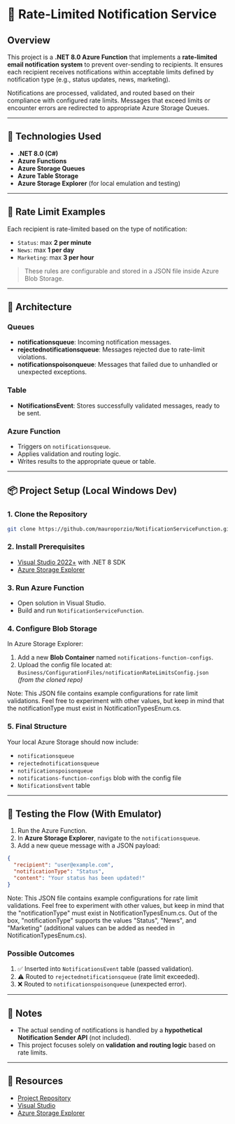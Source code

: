# 📧 Rate-Limited Notification Service

## Overview

This project is a **.NET 8.0 Azure Function** that implements a **rate-limited email notification system** to prevent over-sending to recipients. It ensures each recipient receives notifications within acceptable limits defined by notification type (e.g., status updates, news, marketing).

Notifications are processed, validated, and routed based on their compliance with configured rate limits. Messages that exceed limits or encounter errors are redirected to appropriate Azure Storage Queues.

---

## 🔧 Technologies Used

- **.NET 8.0 (C#)**
- **Azure Functions**
- **Azure Storage Queues**
- **Azure Table Storage**
- **Azure Storage Explorer** (for local emulation and testing)

---

## 🚦 Rate Limit Examples

Each recipient is rate-limited based on the type of notification:

- `Status`: max **2 per minute**
- `News`: max **1 per day**
- `Marketing`: max **3 per hour**

> These rules are configurable and stored in a JSON file inside Azure Blob Storage.

---

## 📂 Architecture

### Queues

- **notificationsqueue**: Incoming notification messages.
- **rejectednotificationsqueue**: Messages rejected due to rate-limit violations.
- **notificationspoisonqueue**: Messages that failed due to unhandled or unexpected exceptions.

### Table

- **NotificationsEvent**: Stores successfully validated messages, ready to be sent.

### Azure Function

- Triggers on `notificationsqueue`.
- Applies validation and routing logic.
- Writes results to the appropriate queue or table.

---

## 📦 Project Setup (Local Windows Dev)

### 1. Clone the Repository

```bash
git clone https://github.com/mauroporzio/NotificationServiceFunction.git
```

### 2. Install Prerequisites

- [Visual Studio 2022+](https://visualstudio.microsoft.com) with .NET 8 SDK
- [Azure Storage Explorer](https://azure.microsoft.com/es-es/products/storage/storage-explorer)

### 3. Run Azure Function

- Open solution in Visual Studio.
- Build and run `NotificationServiceFunction`.

### 4. Configure Blob Storage

In Azure Storage Explorer:

1. Add a new **Blob Container** named `notifications-function-configs`.
2. Upload the config file located at:  
   `Business/ConfigurationFiles/notificationRateLimitsConfig.json`  
   *(from the cloned repo)*

Note: This JSON file contains example configurations for rate limit validations. Feel free to experiment with other values, but keep in mind that the notificationType must exist in NotificationTypesEnum.cs.

### 5. Final Structure

Your local Azure Storage should now include:

- `notificationsqueue`
- `rejectednotificationsqueue`
- `notificationspoisonqueue`
- `notifications-function-configs` blob with the config file
- `NotificationsEvent` table

---

## 🧪 Testing the Flow (With Emulator)

1. Run the Azure Function.
2. In **Azure Storage Explorer**, navigate to the `notificationsqueue`.
3. Add a new queue message with a JSON payload:

```json
{
  "recipient": "user@example.com",
  "notificationType": "Status",
  "content": "Your status has been updated!"
}
```
Note: This JSON file contains example configurations for rate limit validations. Feel free to experiment with other values, but keep in mind that the "notificationType" must exist in NotificationTypesEnum.cs. Out of the box, "notificationType" supports the values "Status", "News", and "Marketing" (additional values can be added as needed in NotificationTypesEnum.cs).

### Possible Outcomes

1. ✅ Inserted into `NotificationsEvent` table (passed validation).
2. ⚠️ Routed to `rejectednotificationsqueue` (rate limit exceeded).
3. ❌ Routed to `notificationspoisonqueue` (unexpected error).

---

## 🧠 Notes

- The actual sending of notifications is handled by a **hypothetical Notification Sender API** (not included).
- This project focuses solely on **validation and routing logic** based on rate limits.

---

## 📎 Resources

- [Project Repository](https://github.com/mauroporzio/NotificationServiceFunction)
- [Visual Studio](https://visualstudio.microsoft.com)
- [Azure Storage Explorer](https://azure.microsoft.com/es-es/products/storage/storage-explorer)
